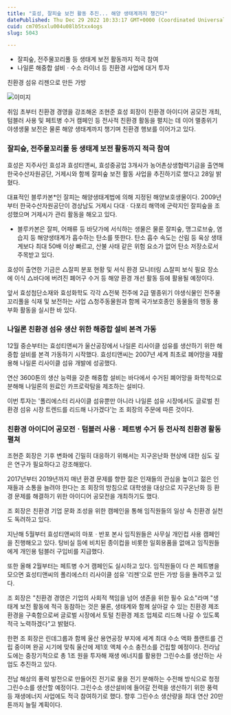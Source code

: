 ```yaml
---
title: "효성, 잘피숲 보전 활동 추진... 해양 생태계까지 챙긴다"
datePublished: Thu Dec 29 2022 10:33:17 GMT+0000 (Coordinated Universal Time)
cuid: cm705sxlu004u08lb5txx4ogs
slug: 5043

---
```



- 잘피숲, 전주물꼬리풀 등 생태계 보전 활동까지 적극 참여
- 나일론 해중합 설비ㆍ수소 라이너 등 친환경 사업에 대거 투자

친환경 섬유 리젠으로 만든 가방

![이미지](https://cdn.hashnode.com/res/hashnode/image/upload/v1739258832823/cbb7a380-2429-4e69-a394-3f1f570c4db2.jpeg)

취임 초부터 친환경 경영을 강조해온 조현준 효성 회장이 친환경 아이디어 공모전 개최, 텀블러 사용 및 페트병 수거 캠페인 등 전사적 친환경 활동을 펼치는 데 이어 멸종위기 야생생물 보전은 물론 해양 생태계까지 챙기며 친환경 행보를 이어가고 있다.

### 잘피숲, 전주물꼬리풀 등 생태계 보전 활동까지 적극 참여

효성은 지주사인 효성과 효성티앤씨, 효성중공업 3개사가 농어촌상생협력기금을 출연해 한국수산자원공단, 거제시와 함께 잘피숲 보전 활동 사업을 추진하기로 했다고 28일 밝혔다.

대표적인 블루카본*인 잘피는 해양생태계법에 의해 지정된 해양보호생물이다. 2009년부터 한국수산자원공단이 경상남도 거제시 다대ㆍ다포리 해역에 군락지인 잘피숲을 조성했으며 거제시가 관리 활동을 해오고 있다.

* 블루카본은 잘피, 어패류 등 바닷가에 서식하는 생물은 물론 잘피숲, 맹그로브숲, 염습지 등 해양생태계가 흡수하는 탄소를 뜻한다. 탄소 흡수 속도는 산림 등 육상 생태계보다 최대 50배 이상 빠르고, 산불 사태 같은 위험 요소가 없어 탄소 저장소로서 주목받고 있다.

효성이 출연한 기금은 △잘피 분포 현황 및 서식 환경 모니터링 △잘피 보식 필요 장소에 이식 △바다에 버려진 폐어구 수거 등 해양 환경 개선 활동 등에 활용될 예정이다.

앞서 효성첨단소재와 효성화학도 각각 △전북 전주에 2급 멸종위기 야생식물인 전주물꼬리풀을 식재 및 보전하는 사업 △청주동물원과 함께 국가보호종인 동물들의 행동 풍부화 활동을 실시한 바 있다.

### 나일론 친환경 섬유 생산 위한 해중합 설비 본격 가동

12월 중순부터는 효성티앤씨가 울산공장에서 나일론 리사이클 섬유를 생산하기 위한 해중합 설비를 본격 가동하기 시작했다. 효성티앤씨는 2007년 세계 최초로 폐어망을 재활용해 나일론 리사이클 섬유 개발에 성공했다.

연산 3600톤의 생산 능력을 갖춘 해중합 설비는 바다에서 수거된 폐어망을 화학적으로 분해해 나일론의 원료인 카프로락탐을 제조하는 설비다.

이번 투자는 '폴리에스터 리사이클 섬유뿐만 아니라 나일론 섬유 시장에서도 글로벌 친환경 섬유 시장 트렌드를 리드해 나가겠다'는 조 회장의 주문에 따른 것이다.

### 친환경 아이디어 공모전ㆍ텀블러 사용ㆍ페트병 수거 등 전사적 친환경 활동 펼쳐

조현준 회장은 기후 변화에 긴밀히 대응하기 위해서는 지구온난화 현상에 대한 심도 깊은 연구가 필요하다고 강조해왔다.

2017년부터 2019년까지 매년 환경 문제를 향한 젊은 인재들의 관심을 높이고 젊은 인재들과 소통을 늘려야 한다는 조 회장의 방침으로 대학생을 대상으로 지구온난화 등 환경 문제를 해결하기 위한 아이디어 공모전을 개최하기도 했다.

조 회장은 친환경 기업 문화 조성을 위한 캠페인을 통해 임직원들의 일상 속 친환경 실천도 독려하고 있다.

지난해 5월부터 효성티앤씨의 마포ㆍ반포 본사 임직원들은 사무실 개인컵 사용 캠페인을 진행해오고 있다. 탕비실 등에 비치된 종이컵을 비롯한 일회용품을 없애고 임직원들에게 개인용 텀블러 구입비를 지급했다.

또한 올해 2월부터는 페트병 수거 캠페인도 실시하고 있다. 임직원들이 다 쓴 페트병을 모으면 효성티앤씨의 폴리에스터 리사이클 섬유 '리젠'으로 만든 가방 등을 돌려주고 있다.

조 회장은 "친환경 경영은 기업의 사회적 책임을 넘어 생존을 위한 필수 요소"라며 "생태계 보전 활동에 적극 동참하는 것은 물론, 생태계와 함께 살아갈 수 있는 친환경 제조 환경을 구축함으로써 글로벌 시장에서 토털 친환경 제조 업체로 리드해 나갈 수 있도록 적극 노력하겠다"고 밝혔다.

한편 조 회장은 린데그룹과 함께 울산 용연공장 부지에 세계 최대 수소 액화 플랜트를 건립 중이며 완공 시기에 맞춰 울산에 제1호 액체 수소 충전소를 건립할 예정이다. 전라남도에는 중장기적으로 총 1조 원을 투자해 재생 에너지를 활용한 그린수소를 생산하는 사업도 추진하고 있다.

전남 해상의 풍력 발전으로 만들어진 전기로 물을 전기 분해하는 수전해 방식으로 청정 그린수소를 생산할 예정이다. 그린수소 생산설비에 들어갈 전력을 생산하기 위한 풍력 등 재생에너지 사업에도 적극 참여하기로 했다. 향후 그린수소 생산량을 최대 연산 20만톤까지 늘릴 계획이다.